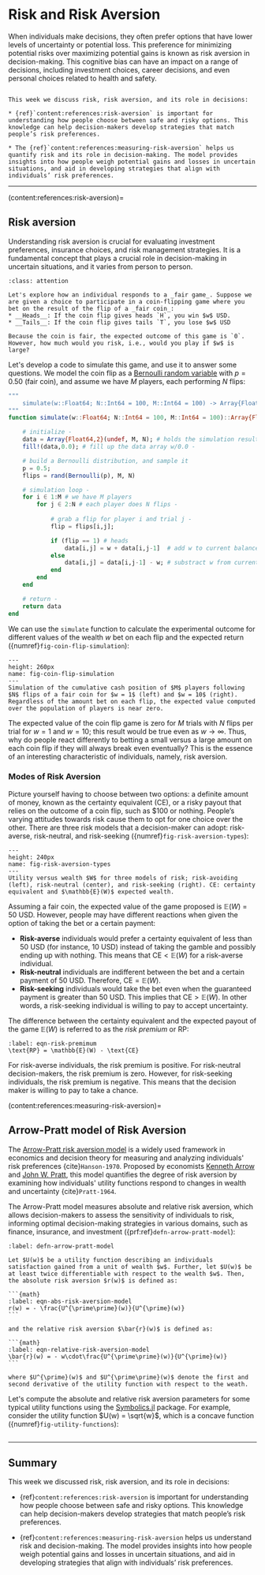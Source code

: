 # Risk and Risk Aversion
When individuals make decisions, they often prefer options that have lower levels of uncertainty or potential loss. This preference for minimizing potential risks over maximizing potential gains is known as risk aversion in decision-making. This cognitive bias can have an impact on a range of decisions, including investment choices, career decisions, and even personal choices related to health and safety.

```{topic} Outline

This week we discuss risk, risk aversion, and its role in decisions:

* {ref}`content:references:risk-aversion` is important for understanding how people choose between safe and risky options. This knowledge can help decision-makers develop strategies that match people’s risk preferences.

* The {ref}`content:references:measuring-risk-aversion` helps us quantify risk and its role in decision-making. The model provides insights into how people weigh potential gains and losses in uncertain situations, and aid in developing strategies that align with individuals’ risk preferences.

```

---

(content:references:risk-aversion)=
## Risk aversion
Understanding risk aversion is crucial for evaluating investment preferences, insurance choices, and risk management strategies. It is a fundamental concept that plays a crucial role in decision-making in uncertain situations, and it varies from person to person. 

```{admonition} Coin flip game
:class: attention

Let's explore how an individual responds to a _fair game_. Suppose we are given a choice to participate in a coin-flipping game where you bet on the result of the flip of a _fair coin_:
* __Heads__: If the coin flip gives heads `H`, you win $w$ USD.
* __Tails__: If the coin flip gives tails `T`, you lose $w$ USD 

Because the coin is fair, the expected outcome of this game is `0`. However, how much would you risk, i.e., would you play if $w$ is large?
```

Let's develop a code to simulate this game, and use it to answer some questions. We model the coin flip as a [Bernoulli random variable](https://en.wikipedia.org/wiki/Bernoulli_distribution) with $p = 0.50$ (fair coin), and assume we have $M$ players, each performing $N$ flips:

```julia
"""
    simulate(w::Float64; N::Int64 = 100, M::Int64 = 100) -> Array{Float64,2}
"""
function simulate(w::Float64; N::Int64 = 100, M::Int64 = 100)::Array{Float64,2}

    # initialize -
    data = Array{Float64,2}(undef, M, N); # holds the simulation results
    fill!(data,0.0); # fill up the data array w/0.0 -

    # build a Bernoulli distribution, and sample it
    p = 0.5;
    flips = rand(Bernoulli(p), M, N)

    # simulation loop -
    for i ∈ 1:M # we have M players
        for j ∈ 2:N # each player does N flips -
            
            # grab a flip for player i and trial j -
            flip = flips[i,j];

            if (flip == 1) # heads
                data[i,j] = w + data[i,j-1]  # add w to current balance
            else
                data[i,j] = data[i,j-1] - w; # substract w from current balance
            end
        end
    end

    # return -
    return data
end
```

We can use the `simulate` function to calculate the experimental outcome for different values of the wealth $w$ bet on each flip and the expected return ({numref}`fig-coin-flip-simulation`):


 ```{figure} ./figs/Fig-CoinFlip-Game-Simulation.pdf
---
height: 260px
name: fig-coin-flip-simulation
---
Simulation of the cumulative cash position of $M$ players following $N$ flips of a fair coin for $w = 1$ (left) and $w = 10$ (right). Regardless of the amount bet on each flip, the expected value computed over the population of players is near zero.
```

The expected value of the coin flip game is zero for $M$ trials with $N$ flips per trial for $w = 1$ and $w = 10$; this result would be true even as $w\rightarrow\infty$. Thus, why do people react differently to betting a small versus a large amount on each coin flip if they will always break even eventually? This is the essence of an interesting characteristic of individuals, namely, risk aversion.

### Modes of Risk Aversion
Picture yourself having to choose between two options: a definite amount of money, known as the certainty equivalent (CE), or a risky payout that relies on the outcome of a coin flip, such as $100 or nothing. People’s varying attitudes towards risk cause them to opt for one choice over the other. There are three risk models that a decision-maker can adopt: risk-averse, risk-neutral, and risk-seeking ({numref}`fig-risk-aversion-types`): 

 ```{figure} ./figs/Fig-RiskAversion-Types.pdf
---
height: 240px
name: fig-risk-aversion-types
---
Utility versus wealth $W$ for three models of risk; risk-avoiding (left), risk-neutral (center), and risk-seeking (right). CE: certainty equivalent and $\mathbb{E}(W)$ expected wealth.
```

Assuming a fair coin, the expected value of the game proposed is $\mathbb{E}(W)$ = 50 USD. However, people may have different reactions when given the option of taking the bet or a certain payment:

* __Risk-averse__ individuals would prefer a certainty equivalent of less than 50 USD (for instance, 10 USD) instead of taking the gamble and possibly ending up with nothing. This means that $\text{CE} < \mathbb{E}(W)$ for a risk-averse individual.
* __Risk-neutral__ individuals are indifferent between the bet and a certain payment of 50 USD. Therefore, $\text{CE} = \mathbb{E}(W)$.
* __Risk-seeking__ individuals would take the bet even when the guaranteed payment is greater than 50 USD. This implies that $\text{CE} > \mathbb{E}(W)$. In other words, a risk-seeking individual is willing to pay to accept uncertainty.

The difference between the certainty equivalent and the expected payout of the game $\mathbb{E}(W)$ is referred to as the _risk premium_ or $\text{RP}$:

```{math}
:label: eqn-risk-premimum
\text{RP} = \mathbb{E}(W) - \text{CE}
```

For risk-averse individuals, the risk premium is positive. For risk-neutral decision-makers, the risk premium is zero. However, for risk-seeking individuals, the risk premium is negative. This means that the decision maker is willing to pay to take a chance.

(content:references:measuring-risk-aversion)=
## Arrow-Pratt model of Risk Aversion
The [Arrow-Pratt risk aversion model](https://en.wikipedia.org/wiki/Risk_aversion) is a widely used framework in economics and decision theory for measuring and analyzing individuals' risk preferences {cite}`Hanson-1970`. Proposed by economists [Kenneth Arrow](https://en.wikipedia.org/wiki/Kenneth_Arrow) and [John W. Pratt](https://en.wikipedia.org/wiki/John_W._Pratt), this model quantifies the degree of risk aversion by examining how individuals' utility functions respond to changes in wealth and uncertainty {cite}`Pratt-1964`. 

The Arrow-Pratt model measures absolute and relative risk aversion, which allows decision-makers to assess the sensitivity of individuals to risk, informing optimal decision-making strategies in various domains, such as finance, insurance, and investment ({prf:ref}`defn-arrow-pratt-model`):

````{prf:definition} Arrow-Pratt model
:label: defn-arrow-pratt-model

Let $U(w)$ be a utility function describing an individuals satisfaction gained from a unit of wealth $w$. Further, let $U(w)$ be at least twice differentiable with respect to the wealth $w$. Then, the absolute risk aversion $r(w)$ is defined as:

```{math}
:label: eqn-abs-risk-aversion-model
r(w) = - \frac{U^{\prime\prime}(w)}{U^{\prime}(w)}
```

and the relative risk aversion $\bar{r}(w)$ is defined as:

```{math}
:label: eqn-relative-risk-aversion-model
\bar{r}(w) = - w\cdot\frac{U^{\prime\prime}(w)}{U^{\prime}(w)}
```

where $U^{\prime}(w)$ and $U^{\prime\prime}(w)$ denote the first and second derivative of the utility function with respect to the weath. 
````

Let's compute the absolute and relative risk aversion parameters for some typical utility functions using the [Symbolics.jl](https://github.com/JuliaSymbolics/Symbolics.jl) package. For example, consider the utility function $U(w) = \sqrt{w}$, which is a concave function ({numref}`fig-utility-functions`):

```julia
```



---

## Summary
This week we discussed risk, risk aversion, and its role in decisions:

* {ref}`content:references:risk-aversion` is important for understanding how people choose between safe and risky options. This knowledge can help decision-makers develop strategies that match people’s risk preferences.

* {ref}`content:references:measuring-risk-aversion` helps us understand risk and decision-making. The model provides insights into how people weigh potential gains and losses in uncertain situations, and aid in developing strategies that align with individuals’ risk preferences.